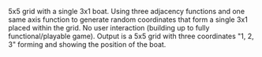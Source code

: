 5x5 grid with a single 3x1 boat. 
Using three adjacency functions and one same axis function to generate random coordinates that form a single 3x1 placed within the grid. 
No user interaction (building up to fully functional/playable game).
Output is a 5x5 grid with three coordinates "1, 2, 3" forming and showing the position of the boat. 
